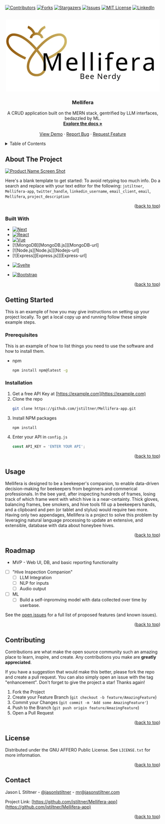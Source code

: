 <!-- Improved compatibility of back to top link: See: https://github.com/othneildrew/Best-README-Template/pull/73 -->
<a id="readme-top"></a>

<!-- PROJECT SHIELDS -->
<!--
*** I'm using markdown "reference style" links for readability.
*** Reference links are enclosed in brackets [ ] instead of parentheses ( ).
*** See the bottom of this document for the declaration of the reference variables
*** for contributors-url, forks-url, etc. This is an optional, concise syntax you may use.
*** https://www.markdownguide.org/basic-syntax/#reference-style-links
-->
[![Contributors][contributors-shield]][contributors-url]
[![Forks][forks-shield]][forks-url]
[![Stargazers][stars-shield]][stars-url]
[![Issues][issues-shield]][issues-url]
[![MIT License][license-shield]][license-url]
[![LinkedIn][linkedin-shield]][linkedin-url]



<!-- PROJECT LOGO -->
<br />
<div align="center">
  <a href="https://github.com/jstiltner/Mellifera-app">
    <img src="images/logo.webp" alt="Logo" width="500" height="232">
  </a>

<h3 align="center">Mellifera</h3>

  <p align="center">
    A CRUD application built on the MERN stack, gentrified by LLM interfaces, bedazzled by ML.
    <br />
    <a href="https://github.com/jstiltner/Mellifera-app"><strong>Explore the docs »</strong></a>
    <br />
    <br />
    <a href="https://github.com/jstiltner/Mellifera-app">View Demo</a>
    ·
    <a href="https://github.com/jstiltner/Mellifera-app/issues/new?labels=bug&template=bug-report---.md">Report Bug</a>
    ·
    <a href="https://github.com/jstiltner/Mellifera-app/issues/new?labels=enhancement&template=feature-request---.md">Request Feature</a>
  </p>
</div>



<!-- TABLE OF CONTENTS -->
<details>
  <summary>Table of Contents</summary>
  <ol>
    <li>
      <a href="#about-the-project">About The Project</a>
      <ul>
        <li><a href="#built-with">Built With</a></li>
      </ul>
    </li>
    <li>
      <a href="#getting-started">Getting Started</a>
      <ul>
        <li><a href="#prerequisites">Prerequisites</a></li>
        <li><a href="#installation">Installation</a></li>
      </ul>
    </li>
    <li><a href="#usage">Usage</a></li>
    <li><a href="#roadmap">Roadmap</a></li>
    <li><a href="#contributing">Contributing</a></li>
    <li><a href="#license">License</a></li>
    <li><a href="#contact">Contact</a></li>
    <li><a href="#acknowledgments">Acknowledgments</a></li>
  </ol>
</details>



<!-- ABOUT THE PROJECT -->
## About The Project

[![Product Name Screen Shot][product-screenshot]](https://example.com)

Here's a blank template to get started: To avoid retyping too much info. Do a search and replace with your text editor for the following: `jstiltner`, `Mellifera-app`, `twitter_handle`, `linkedin_username`, `email_client`, `email`, `Mellifera`, `project_description`

<p align="right">(<a href="#readme-top">back to top</a>)</p>



### Built With

* [![Next][Next.js]][Next-url]
* [![React][React.js]][React-url]
* [![Vue][Vue.js]][Vue-url]
* [![MongoDB][MongoDB.js]][MongoDB-url]
* [![Node.js][Node.js]][Nodejs-url]
* [![Express][Express.js]][Express-url]
<!-- * [![Angular][Angular.io]][Angular-url] -->
* [![Svelte][Svelte.dev]][Svelte-url]
<!-- * [![Laravel][Laravel.com]][Laravel-url] -->
* [![Bootstrap][Bootstrap.com]][Bootstrap-url]
<!-- * [![JQuery][JQuery.com]][JQuery-url] -->

<p align="right">(<a href="#readme-top">back to top</a>)</p>



<!-- GETTING STARTED -->
## Getting Started

This is an example of how you may give instructions on setting up your project locally.
To get a local copy up and running follow these simple example steps.

### Prerequisites

This is an example of how to list things you need to use the software and how to install them.
* npm
  ```sh
  npm install npm@latest -g
  ```

### Installation

1. Get a free API Key at [https://example.com](https://example.com)
2. Clone the repo
   ```sh
   git clone https://github.com/jstiltner/Mellifera-app.git
   ```
3. Install NPM packages
   ```sh
   npm install
   ```
4. Enter your API in `config.js`
   ```js
   const API_KEY = 'ENTER YOUR API';
   ```

<p align="right">(<a href="#readme-top">back to top</a>)</p>



<!-- USAGE EXAMPLES -->
## Usage

Mellifera is designed to be a beekeeper's companion, to enable data-driven decision-making for beekeepers from beginners and commerical professionals. In the bee yard, after inspecting hundreds of frames, losing track of which frame went with which hive is a near-certainty. Thick gloves, balancing frames, bee smokers, and hive tools fill up a beekeepers hands, and a clipboard and pen (or tablet and stylus) would require two more. Having only two appendages, Mellifera is a project to solve this problem by leveraging natural language processing to update an extensive, and extensible, database with data about honeybee hives. 

<!-- _For more examples, please refer to the [Documentation](https://example.com)_ -->

<p align="right">(<a href="#readme-top">back to top</a>)</p>



<!-- ROADMAP -->
## Roadmap

- MVP - Web UI, DB, and basic reporting functionality
- [ ] "Hive Inspection Companion"
    - [ ] LLM Integration
    - [ ] NLP for inputs 
    - [ ] Audio output
- [ ] ML
    - [ ] Build a self-inpromving model with data collected over time by userbase.

See the [open issues](https://github.com/jstiltner/Mellifera-app/issues) for a full list of proposed features (and known issues).

<p align="right">(<a href="#readme-top">back to top</a>)</p>



<!-- CONTRIBUTING -->
## Contributing

Contributions are what make the open source community such an amazing place to learn, inspire, and create. Any contributions you make are **greatly appreciated**.

If you have a suggestion that would make this better, please fork the repo and create a pull request. You can also simply open an issue with the tag "enhancement".
Don't forget to give the project a star! Thanks again!

1. Fork the Project
2. Create your Feature Branch (`git checkout -b feature/AmazingFeature`)
3. Commit your Changes (`git commit -m 'Add some AmazingFeature'`)
4. Push to the Branch (`git push origin feature/AmazingFeature`)
5. Open a Pull Request

<p align="right">(<a href="#readme-top">back to top</a>)</p>



<!-- LICENSE -->
## License

Distributed under the GNU AFFERO Public License. See `LICENSE.txt` for more information.

<p align="right">(<a href="#readme-top">back to top</a>)</p>



<!-- CONTACT -->
## Contact

Jason L Stiltner - [@jasonlstiltner](https://x.com/jasonlstiltner) - mr@jasonstiltner.com

Project Link: [https://github.com/jstiltner/Mellifera-app](https://github.com/jstiltner/Mellifera-app)

<p align="right">(<a href="#readme-top">back to top</a>)</p>



<!-- ACKNOWLEDGMENTS -->
<!-- ## Acknowledgments

* []()
* []()
* []()

<p align="right">(<a href="#readme-top">back to top</a>)</p> -->



<!-- MARKDOWN LINKS & IMAGES -->
<!-- https://www.markdownguide.org/basic-syntax/#reference-style-links -->
[contributors-shield]: https://img.shields.io/github/contributors/jstiltner/Mellifera-app.svg?style=for-the-badge
[contributors-url]: https://github.com/jstiltner/Mellifera-app/graphs/contributors
[forks-shield]: https://img.shields.io/github/forks/jstiltner/Mellifera-app.svg?style=for-the-badge
[forks-url]: https://github.com/jstiltner/Mellifera-app/network/members
[stars-shield]: https://img.shields.io/github/stars/jstiltner/Mellifera-app.svg?style=for-the-badge
[stars-url]: https://github.com/jstiltner/Mellifera-app/stargazers
[issues-shield]: https://img.shields.io/github/issues/jstiltner/Mellifera-app.svg?style=for-the-badge
[issues-url]: https://github.com/jstiltner/Mellifera-app/issues
[license-shield]: https://img.shields.io/github/license/jstiltner/Mellifera-app.svg?style=for-the-badge
[license-url]: https://github.com/jstiltner/Mellifera-app/blob/master/LICENSE.txt
[linkedin-shield]: https://img.shields.io/badge/-LinkedIn-black.svg?style=for-the-badge&logo=linkedin&colorB=555
[linkedin-url]: https://linkedin.com/in/linkedin_username
[product-screenshot]: images/screenshot.png
[Next.js]: https://img.shields.io/badge/next.js-000000?style=for-the-badge&logo=nextdotjs&logoColor=white
[Next-url]: https://nextjs.org/
[React.js]: https://img.shields.io/badge/React-20232A?style=for-the-badge&logo=react&logoColor=61DAFB
[React-url]: https://reactjs.org/
[Vue.js]: https://img.shields.io/badge/Vue.js-35495E?style=for-the-badge&logo=vuedotjs&logoColor=4FC08D
[Vue-url]: https://vuejs.org/
[Angular.io]: https://img.shields.io/badge/Angular-DD0031?style=for-the-badge&logo=angular&logoColor=white
[Angular-url]: https://angular.io/
[Svelte.dev]: https://img.shields.io/badge/Svelte-4A4A55?style=for-the-badge&logo=svelte&logoColor=FF3E00
[Svelte-url]: https://svelte.dev/
[Laravel.com]: https://img.shields.io/badge/Laravel-FF2D20?style=for-the-badge&logo=laravel&logoColor=white
[Laravel-url]: https://laravel.com
[Bootstrap.com]: https://img.shields.io/badge/Bootstrap-563D7C?style=for-the-badge&logo=bootstrap&logoColor=white
[Bootstrap-url]: https://getbootstrap.com
[JQuery.com]: https://img.shields.io/badge/jQuery-0769AD?style=for-the-badge&logo=jquery&logoColor=white
[JQuery-url]: https://jquery.com 
<!-- [Expressjs.com]:
[Expressjs-url]: -->